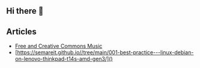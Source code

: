## Hi there 👋

<!--
**semareit/semareit** is a ✨ _special_ ✨ repository because its `README.md` (this file) appears on your GitHub profile.

Here are some ideas to get you started:

- 🔭 I’m currently working on ...
- 🌱 I’m currently learning ...
- 👯 I’m looking to collaborate on ...
- 🤔 I’m looking for help with ...
- 💬 Ask me about ...
- 📫 How to reach me: ...
- 😄 Pronouns: ...
- ⚡ Fun fact: ...
-->

## Articles

- [Free and Creative Commons Music](../../free-and-creative-commons-music/index.md)
- [https://semareit.github.io//tree/main/001-best-practice---linux-debian-on-lenovo-thinkpad-t14s-amd-gen3/]()
